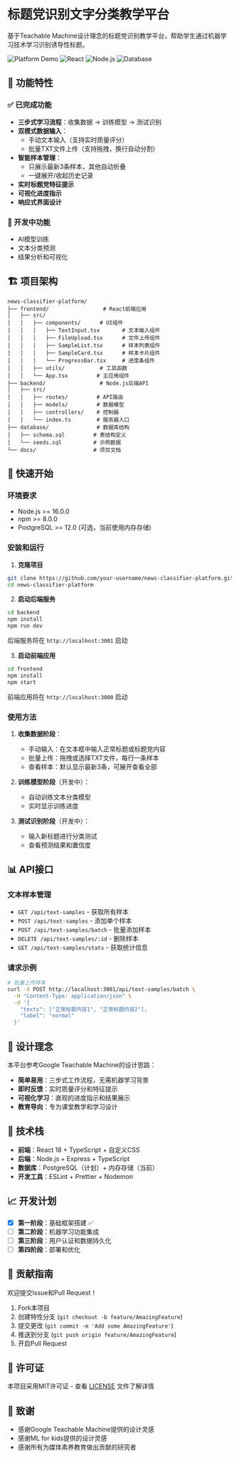 # 标题党识别文字分类教学平台

基于Teachable Machine设计理念的标题党识别教学平台，帮助学生通过机器学习技术学习识别诱导性标题。

![Platform Demo](https://img.shields.io/badge/Status-Development-orange)
![React](https://img.shields.io/badge/Frontend-React%2BTypeScript-blue)
![Node.js](https://img.shields.io/badge/Backend-Node.js%2BExpress-green)
![Database](https://img.shields.io/badge/Database-PostgreSQL-blue)

## 🌟 功能特性

### ✅ 已完成功能
- **三步式学习流程**：收集数据 → 训练模型 → 测试识别
- **双模式数据输入**：
  - 手动文本输入（支持实时质量评分）
  - 批量TXT文件上传（支持拖拽，换行自动分割）
- **智能样本管理**：
  - 只展示最新3条样本，其他自动折叠
  - 一键展开/收起历史记录
- **实时标题党特征提示**
- **可视化进度指示**
- **响应式界面设计**

### 🚧 开发中功能
- AI模型训练
- 文本分类预测
- 结果分析和可视化

## 🏗️ 项目架构

```
news-classifier-platform/
├── frontend/                 # React前端应用
│   ├── src/
│   │   ├── components/      # UI组件
│   │   │   ├── TextInput.tsx       # 文本输入组件
│   │   │   ├── FileUpload.tsx      # 文件上传组件
│   │   │   ├── SampleList.tsx      # 样本列表组件
│   │   │   ├── SampleCard.tsx      # 样本卡片组件
│   │   │   └── ProgressBar.tsx     # 进度条组件
│   │   ├── utils/           # 工具函数
│   │   └── App.tsx         # 主应用组件
├── backend/                 # Node.js后端API
│   ├── src/
│   │   ├── routes/         # API路由
│   │   ├── models/         # 数据模型
│   │   ├── controllers/    # 控制器
│   │   └── index.ts        # 服务器入口
├── database/               # 数据库结构
│   ├── schema.sql         # 表结构定义
│   └── seeds.sql          # 示例数据
└── docs/                  # 项目文档
```

## 🚀 快速开始

### 环境要求
- Node.js >= 16.0.0
- npm >= 8.0.0
- PostgreSQL >= 12.0 (可选，当前使用内存存储)

### 安装和运行

1. **克隆项目**
```bash
git clone https://github.com/your-username/news-classifier-platform.git
cd news-classifier-platform
```

2. **启动后端服务**
```bash
cd backend
npm install
npm run dev
```
后端服务将在 `http://localhost:3001` 启动

3. **启动前端应用**
```bash
cd frontend
npm install
npm start
```
前端应用将在 `http://localhost:3000` 启动

### 使用方法

1. **收集数据阶段**：
   - 手动输入：在文本框中输入正常标题或标题党内容
   - 批量上传：拖拽或选择TXT文件，每行一条样本
   - 查看样本：默认显示最新3条，可展开查看全部

2. **训练模型阶段**（开发中）：
   - 自动训练文本分类模型
   - 实时显示训练进度

3. **测试识别阶段**（开发中）：
   - 输入新标题进行分类测试
   - 查看预测结果和置信度

## 📊 API接口

### 文本样本管理
- `GET /api/text-samples` - 获取所有样本
- `POST /api/text-samples` - 添加单个样本
- `POST /api/text-samples/batch` - 批量添加样本
- `DELETE /api/text-samples/:id` - 删除样本
- `GET /api/text-samples/stats` - 获取统计信息

### 请求示例
```bash
# 批量上传样本
curl -X POST http://localhost:3001/api/text-samples/batch \
  -H "Content-Type: application/json" \
  -d '{
    "texts": ["正常标题内容1", "正常标题内容2"],
    "label": "normal"
  }'
```

## 🎯 设计理念

本平台参考Google Teachable Machine的设计思路：
- **简单易用**：三步式工作流程，无需机器学习背景
- **即时反馈**：实时质量评分和特征提示
- **可视化学习**：直观的进度指示和结果展示
- **教育导向**：专为课堂教学和学习设计

## 🔧 技术栈

- **前端**：React 18 + TypeScript + 自定义CSS
- **后端**：Node.js + Express + TypeScript
- **数据库**：PostgreSQL（计划）+ 内存存储（当前）
- **开发工具**：ESLint + Prettier + Nodemon

## 📈 开发计划

- [x] **第一阶段**：基础框架搭建 ✅
- [ ] **第二阶段**：机器学习功能集成
- [ ] **第三阶段**：用户认证和数据持久化
- [ ] **第四阶段**：部署和优化

## 🤝 贡献指南

欢迎提交Issue和Pull Request！

1. Fork本项目
2. 创建特性分支 (`git checkout -b feature/AmazingFeature`)
3. 提交更改 (`git commit -m 'Add some AmazingFeature'`)
4. 推送到分支 (`git push origin feature/AmazingFeature`)
5. 开启Pull Request

## 📝 许可证

本项目采用MIT许可证 - 查看 [LICENSE](LICENSE) 文件了解详情

## 👥 致谢

- 感谢Google Teachable Machine提供的设计灵感
- 感谢ML for kids提供的设计灵感
- 感谢所有为媒体素养教育做出贡献的研究者